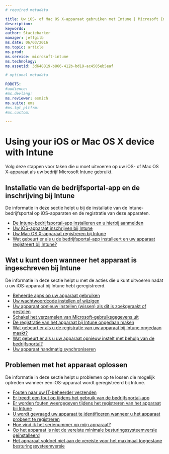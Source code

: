 ```yaml
---
# required metadata

title: Uw iOS- of Mac OS X-apparaat gebruiken met Intune | Microsoft Intune
description:
keywords:
author: Staciebarker
manager: jeffgilb
ms.date: 06/03/2016
ms.topic: article
ms.prod:
ms.service: microsoft-intune
ms.technology:
ms.assetid: 3d648819-b866-412b-bd19-ac4505eb5eaf

# optional metadata

ROBOTS:
#audience:
#ms.devlang:
ms.reviewer: esmich
ms.suite: ems
#ms.tgt_pltfrm:
#ms.custom:

---
```


# Using your iOS or Mac OS X device with Intune

Volg deze stappen voor taken die u moet uitvoeren op uw iOS- of Mac OS X-apparaat als uw bedrijf Microsoft Intune gebruikt.

## Installatie van de bedrijfsportal-app en de inschrijving bij Intune

De informatie in deze sectie helpt u bij de installatie van de Intune-bedrijfsportal op iOS-apparaten en de registratie van deze apparaten.

- [De Intune-bedrijfsportal-app installeren en u hierbij aanmelden](install-and-sign-in-to-the-intune-company-portal-app-ios.md)</br>
- [Uw iOS-apparaat inschrijven bij Intune](enroll-your-device-in-intune-ios.md)</br>
- [Uw Mac OS X-apparaat registreren bij Intune](enroll-your-device-in-intune-mac-os-x.md)</br>
- [Wat gebeurt er als u de bedrijfsportal-app installeert en uw apparaat registreert bij Intune?](what-happens-if-you-install-the-Company-Portal-app-and-enroll-your-device-in-intune-ios.md)</br>

## Wat u kunt doen wanneer het apparaat is ingeschreven bij Intune

De informatie in deze sectie helpt u met de acties die u kunt uitvoeren nadat u uw iOS-apparaat bij Intune hebt geregistreerd.

- [Beheerde apps op uw apparaat gebruiken](use-managed-apps-on-your-device-ios.md)</br>
- [Uw wachtwoordcode instellen of wijzigen](set-or-change-your-passcode-ios.md)</br>
- [Uw apparaat opnieuw instellen (wissen) als dit is zoekgeraakt of gestolen](reset-erase-your-lost-or-stolen-device-ios.md)</br>
- [Schakel het verzamelen van Microsoft-gebruiksgegevens uit](turn-off-microsoft-usage-data-collection-ios.md)</br>
- [De registratie van het apparaat bij Intune ongedaan maken](unenroll-your-device-from-intune-ios.md)</br>
- [Wat gebeurt er als u de registratie van uw apparaat bij Intune ongedaan maakt?](what-happens-if-you-unenroll-your-device-from-intune-ios.md)</br>
- [Wat gebeurt er als u uw apparaat opnieuw instelt met behulp van de bedrijfsportal?](what-happens-if-you-reset-your-device-using-the-company-portal-ios.md)</br>
- [Uw apparaat handmatig synchroniseren](sync-your-device-manually-ios.md)

## Problemen met het apparaat oplossen

De informatie in deze sectie helpt u problemen op te lossen die mogelijk optreden wanneer een iOS-apparaat wordt geregistreerd bij Intune.

- [Fouten naar uw IT-beheerder verzenden](send-errors-to-your-it-admin-ios.md)</br>
- [Er treedt een fout op tijdens het gebruik van de bedrijfsportal-app](you-get-an-error-while-using-the-company-portal-app-ios.md)</br>
- [Er worden fouten weergegeven tijdens het registreren van het apparaat bij Intune](you-see-errors-while-trying-to-enroll-your-device-in-intune-ios.md)</br>
- [U wordt gevraagd uw apparaat te identificeren wanneer u het apparaat probeert te registreren](you-are-asked-to-identify-your-device-when-trying-to-enroll-ios.md)</br>
- [Hoe vind ik het serienummer op mijn apparaat?](how-do-i-find-the-serial-number-on-my-device-ios.md)</br>
- [Op het apparaat is niet de vereiste minimale besturingssysteemversie geïnstalleerd](device-doesnt-have-the-required-minimum-operating-system-version-ios.md)</br>
- [Het apparaat voldoet niet aan de vereiste voor het maximaal toegestane besturingssysteemversie](device-doesnt-comply-with-the-maximum-operating-system-version-ios.md)




<!--HONumber=Jun16_HO1-->


